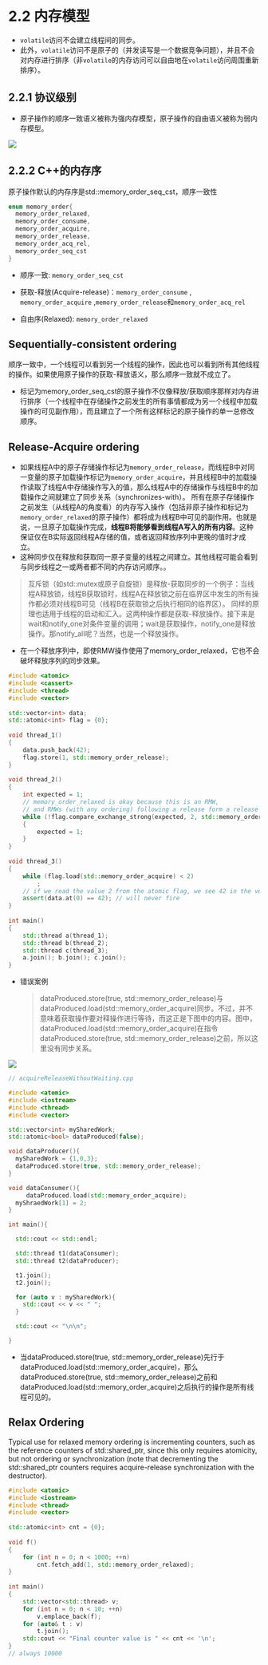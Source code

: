 # 2.2 内存模型
- `volatile`访问不会建立线程间的同步。
- 此外，`volatile`访问不是原子的（并发读写是一个数据竞争问题），并且不会对内存进行排序（非`volatile`的内存访问可以自由地在`volatile`访问周围重新排序）。
## 2.2.1 协议级别
- 原子操作的顺序一致语义被称为强内存模型，原子操作的自由语义被称为弱内存模型。

![](../img/atomic_level.png)

## 2.2.2 C++的内存序
原子操作默认的内存序是std::memory_order_seq_cst，顺序一致性
```c++
enum memory_order{
  memory_order_relaxed,
  memory_order_consume,
  memory_order_acquire,
  memory_order_release,
  memory_order_acq_rel,
  memory_order_seq_cst
}
```
- 顺序一致: `memory_order_seq_cst`

- 获取-释放(Acquire-release)：`memory_order_consume` , `memory_order_acquire` ,`memory_order_release`和`memory_order_acq_rel`

- 自由序(Relaxed): `memory_order_relaxed`
## Sequentially-consistent ordering
顺序一致中，一个线程可以看到另一个线程的操作，因此也可以看到所有其他线程的操作。如果使用原子操作的获取-释放语义，那么顺序一致就不成立了。
- 标记为memory_order_seq_cst的原子操作不仅像释放/获取顺序那样对内存进行排序（一个线程中在存储操作之前发生的所有事情都成为另一个线程中加载操作的可见副作用），而且建立了一个所有这样标记的原子操作的单一总修改顺序。

## Release-Acquire ordering
- 如果线程A中的原子存储操作标记为`memory_order_release`，而线程B中对同一变量的原子加载操作标记为`memory_order_acquire`，并且线程B中的加载操作读取了线程A中存储操作写入的值，那么线程A中的存储操作与线程B中的加载操作之间就建立了同步关系（synchronizes-with）。
所有在原子存储操作之前发生（从线程A的角度看）的内存写入操作（包括非原子操作和标记为`memory_order_relaxed`的原子操作）都将成为线程B中可见的副作用。也就是说，一旦原子加载操作完成，**线程B将能够看到线程A写入的所有内容**。这种保证仅在B实际返回线程A存储的值，或者返回释放序列中更晚的值时才成立。
- 这种同步仅在释放和获取同一原子变量的线程之间建立。其他线程可能会看到与同步线程之一或两者都不同的内存访问顺序。。  
> 互斥锁（如std::mutex或原子自旋锁）是释放-获取同步的一个例子：当线程A释放锁，线程B获取锁时，线程A在释放锁之前在临界区中发生的所有操作都必须对线程B可见（线程B在获取锁之后执行相同的临界区）。
> 同样的原理也适用于线程的启动和汇入。这两种操作都是获取-释放操作。接下来是wait和notify_one对条件变量的调用；wait是获取操作，notify_one是释放操作。那notify_all呢？当然，也是一个释放操作。

- 在一个释放序列中，即使RMW操作使用了memory_order_relaxed，它也不会破坏释放序列的同步效果。
```c++
#include <atomic>
#include <cassert>
#include <thread>
#include <vector>
 
std::vector<int> data;
std::atomic<int> flag = {0};
 
void thread_1()
{
    data.push_back(42);
    flag.store(1, std::memory_order_release);
}
 
void thread_2()
{
    int expected = 1;
    // memory_order_relaxed is okay because this is an RMW,
    // and RMWs (with any ordering) following a release form a release sequence
    while (!flag.compare_exchange_strong(expected, 2, std::memory_order_relaxed))
    {
        expected = 1;
    }
}
 
void thread_3()
{
    while (flag.load(std::memory_order_acquire) < 2)
        ;
    // if we read the value 2 from the atomic flag, we see 42 in the vector
    assert(data.at(0) == 42); // will never fire
}
 
int main()
{
    std::thread a(thread_1);
    std::thread b(thread_2);
    std::thread c(thread_3);
    a.join(); b.join(); c.join();
}
```
- 错误案例
  > dataProduced.store(true, std::memory_order_release)与dataProduced.load(std::memory_order_acquire)同步。不过，并不意味着获取操作要对释操作进行等待，而这正是下图中的内容。图中，dataProduced.load(std::memory_order_acquire)在指令dataProduced.store(true, std::memory_order_release)之前，所以这里没有同步关系。

![](../img/wrong_example.png)

```c++
// acquireReleaseWithoutWaiting.cpp

#include <atomic>
#include <iostream>
#include <thread>
#include <vector>

std::vector<int> mySharedWork;
std::atomic<bool> dataProduced(false);

void dataProducer(){
  mySharedWork = {1,0,3};
  dataProduced.store(true, std::memory_order_release);
}

void dataConsumer(){
     dataProduced.load(std::memory_order_acquire);
  myShraedWork[1] = 2;
}

int main(){

  std::cout << std::endl;

  std::thread t1(dataConsumer);
  std::thread t2(dataProducer);

  t1.join();
  t2.join();

  for (auto v : mySharedWork){
    std::cout << v << " ";
  }

  std::cout << "\n\n";

}
```
- 当dataProduced.store(true, std::memory_order_release)先行于dataProduced.load(std::memory_order_acquire)，那么dataProduced.store(true, std::memory_order_release)之前和dataProduced.load(std::memory_order_acquire)之后执行的操作是所有线程可见的。
## Relax Ordering
Typical use for relaxed memory ordering is incrementing counters, such as the reference counters of std::shared_ptr, since this only requires atomicity, but not ordering or synchronization (note that decrementing the std::shared_ptr counters requires acquire-release synchronization with the destructor).

```c++
#include <atomic>
#include <iostream>
#include <thread>
#include <vector>
 
std::atomic<int> cnt = {0};
 
void f()
{
    for (int n = 0; n < 1000; ++n)
        cnt.fetch_add(1, std::memory_order_relaxed);
}
 
int main()
{
    std::vector<std::thread> v;
    for (int n = 0; n < 10; ++n)
        v.emplace_back(f);
    for (auto& t : v)
        t.join();
    std::cout << "Final counter value is " << cnt << '\n';
}
// always 10000
```
